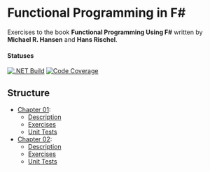 # Functional Programming in F#

Exercises to the book __Functional Programming Using F#__ written by __Michael R. Hansen__ and __Hans Rischel__.

#### Statuses

[![.NET Build](https://github.com/eminencegrs/fp-in-fs/actions/workflows/dotnet.yml/badge.svg?branch=main)](https://github.com/eminencegrs/fp-in-fs/actions/workflows/dotnet.yml)
[![Code Coverage](https://codecov.io/gh/eminencegrs/fp-in-fs/graph/badge.svg?token=CW5LJZM9VW)](https://codecov.io/gh/eminencegrs/fp-in-fs)

## Structure

- [Chapter 01](./src/FPinFSharp.Exercises/Chapter_01):
  - [Description](./src/FPinFSharp.Exercises/Chapter_01/Description.md)
  - [Exercises](./src/FPinFSharp.Exercises/Chapter_01/Exercises.fs)
  - [Unit Tests](./tests/FPinFSharp.Exercises.UnitTests/Chapter_01)
- [Chapter 02](./src/FPinFSharp.Exercises/Chapter_02):
  - [Description](./src/FPinFSharp.Exercises/Chapter_02/Description.md)
  - [Exercises](./src/FPinFSharp.Exercises/Chapter_02/Exercises.fs)
  - [Unit Tests](./tests/FPinFSharp.Exercises.UnitTests/Chapter_02)

